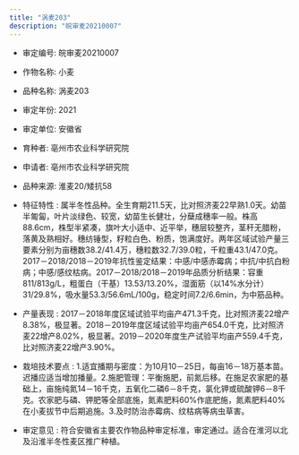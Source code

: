 ```yaml
---
title: "涡麦203"
description: "皖审麦20210007"
---
```

* 审定编号:  皖审麦20210007

*  作物名称:  小麦

*  品种名称:  涡麦203

*  审定年份:  2021

*  审定单位:  安徽省

* 育种者:  亳州市农业科学研究院

*  申请者:  亳州市农业科学研究院

*  品种来源:  淮麦20/矮抗58

*  特征特性 : 
属半冬性品种。全生育期211.5天，比对照济麦22早熟1.0天。幼苗半匍匐，叶片淡绿色、较宽，幼苗生长健壮，分蘖成穗率一般。株高88.6cm，株型半紧凑，旗叶大小适中、近平举，穗层较整齐，茎秆无腊粉，落黄及熟相好。穗纺锤型，籽粒白色、粉质，饱满度好。两年区域试验产量三要素分别为亩穗数38.2/41.4万，穗粒数32.7/39.0粒，千粒重43.1/47.0克。2017－2018/2018－2019年抗性鉴定结果：中感/中感赤霉病；中抗/中抗白粉病；中感/感纹枯病。2017－2018/2018－2019年品质分析结果：容重811/813g/L，粗蛋白（干基）13.53/13.20%，湿面筋（以14%水分计）31/29.8%，吸水量53.3/56.6mL/100g，稳定时间7.2/6.6min，为中筋品种。
 
*  产量表现 : 
2017－2018年度区域试验平均亩产471.3千克，比对照济麦22增产8.38%，极显著。2018－2019年度区域试验平均亩产654.0千克，比对照济麦22增产8.02%，极显著。2019－2020年度生产试验平均亩产559.4千克，比对照济麦22增产3.90%。

*  栽培技术要点 : 
1.适宜播期与密度：为10月10－25日，每亩16－18万基本苗。迟播应适当增加播量。2.施肥管理：平衡施肥，前氮后移。在施足农家肥的基础上，亩施纯氮14－16千克，五氧化二磷6－8千克，氯化钾或硫酸钾6－8千克。农家肥与磷、钾肥等全部底施，氮素肥料60%作底肥施，氮素肥料40%在小麦拔节中后期追施。3.及时防治赤霉病、纹枯病等病虫草害。

*  审定意见 : 
符合安徽省主要农作物品种审定标准，审定通过。适合在淮河以北及沿淮半冬性麦区推广种植。 

